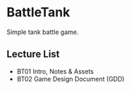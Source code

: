 # BattleTank
Simple tank battle game. 

## Lecture List
* BT01 Intro, Notes & Assets
* BT02 Game Design Document (GDD)
